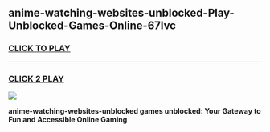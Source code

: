 
## anime-watching-websites-unblocked-Play-Unblocked-Games-Online-67lvc
<h3>
<a href="https://premium76.site?title=anime-watching-websites-unblocked&ref=25A">CLICK TO PLAY</a></h3>
<hr>

<h3>
<a href="https://premium76.site?title=anime-watching-websites-unblocked&ref=25A">CLICK 2 PLAY</a>
  
</h3>

<a href="https://premium76.site?title=anime-watching-websites-unblocked&ref=25A"><img src="https://clearcache.store/games.png"></a>


**anime-watching-websites-unblocked games unblocked: Your Gateway to Fun and Accessible Online Gaming**
